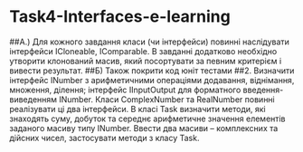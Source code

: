 # Task4-Interfaces-e-learning
##А.) Для кожного завдання класи (чи інтерфейси) повинні наслідувати інтерфейси ICloneable, IComparable. В завданні додатково необхідно утворити клонований масив, який посортувати за певним критерієм і вивести результат.
##Б) Також покрити код юніт тестами
##2.	Визначити інтерфейс INumber з арифметичними операціями додавання, віднімання, множення, ділення; інтерфейс IInputOutput для форматного введення-виведенням INumber. Класи ComplexNumber та  RealNumber повинні реалізувати ці два інтерфейси. В класі Task визначити методи, які знаходять суму, добуток та середнє арифметичне значення елементів заданого масиву типу INumber. Ввести два масиви – комплексних та дійсних чисел, застосувати методи з класу Task. 